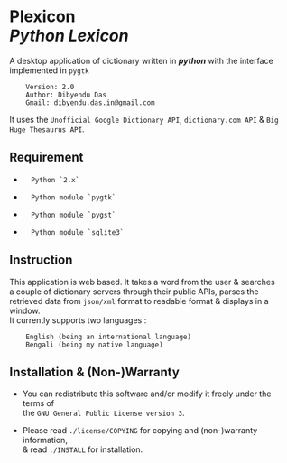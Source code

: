 Plexicon  
  *Python Lexicon*
=========
   A desktop application of dictionary written in ***python*** with the interface implemented in `pygtk`

        Version: 2.0
        Author: Dibyendu Das
        Gmail: dibyendu.das.in@gmail.com

   It uses the `Unofficial Google Dictionary API`, `dictionary.com API` & `Big Huge Thesaurus API`.

Requirement
----------
-       Python `2.x`
-       Python module `pygtk`
-       Python module `pygst`
-       Python module `sqlite3`


Instruction
----------
   This application is web based. It takes a word from the user & searches  
a couple of dictionary servers through their public APIs, parses the  
retrieved data from `json/xml` format to readable format & displays in a window.  
It currently supports two languages :  

        English (being an international language)
        Bengali (being my native language)

Installation & (Non-)Warranty
----------
-	You can redistribute this software and/or modify it freely under the terms of  
the `GNU General Public License version 3`.

-	Please read `./license/COPYING` for copying and (non-)warranty information,  
& read `./INSTALL` for installation.
